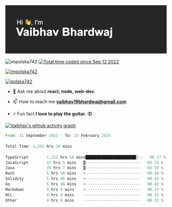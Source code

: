 <img src="./header.png" alt="header-img" />

<p align="left">
 <img src="https://komarev.com/ghpvc/?username=impolska742&label=Profile%20views&color=0e75b6&style=flat" alt="impolska742" /> 
<a href="https://wakatime.com/@1b09af48-ce6e-4843-a87c-4258bb35d460"><img src="https://wakatime.com/badge/user/1b09af48-ce6e-4843-a87c-4258bb35d460.svg" alt="Total time coded since Sep 12 2022" /></a>

</p>

<p align="left"> <a href="https://github.com/ryo-ma/github-profile-trophy"><img src="https://github-profile-trophy.vercel.app/?username=impolska742" alt="impolska742" /></a> </p>

<p align="left"> <a href="https://twitter.com/polska742" target="blank"><img src="https://img.shields.io/twitter/follow/polska742?logo=twitter&style=for-the-badge" alt="polska742" /></a> </p>

- 💬 Ask me about **react, node, web-dev.**

- 📫 How to reach me **vaibhav19bhardwaj@gmail.com**

- ⚡ Fun fact **I love to play the guitar. :D**


[![Vaibhav's github activity graph](https://github-readme-activity-graph.vercel.app/graph?username=impolska742&bg_color=272626&color=0de744&line=00ff4c&point=ffffff&area=true&hide_border=true)](https://github.com/ashutosh00710/github-readme-activity-graph)

<!--START_SECTION:waka-->

```rust
From: 11 September 2022 - To: 25 February 2025

Total Time: 1,351 hrs 20 mins

TypeScript        1,222 hrs 16 mins██████████████████████░--   90.17 %
JavaScript        37 hrs 5 mins   ▒------------------------   02.74 %
Java              35 hrs 7 mins   ▒------------------------   02.59 %
Bash              5 hrs 58 mins   >------------------------   00.44 %
Solidity          5 hrs 46 mins   >------------------------   00.43 %
Go                5 hrs 38 mins   >------------------------   00.42 %
Markdown          5 hrs 4 mins    >------------------------   00.37 %
HCL               4 hrs 8 mins    -------------------------   00.31 %
Other             4 hrs 8 mins    -------------------------   00.31 %
```

<!--END_SECTION:waka-->

